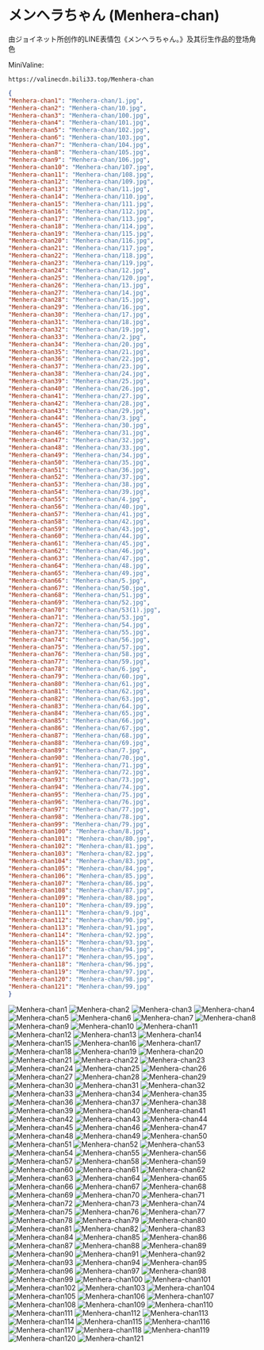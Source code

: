 # メンヘラちゃん (Menhera-chan)

由ジョイネット所创作的LINE表情包《メンヘラちゃん。》及其衍生作品的登场角色

MiniValine:

`https://valinecdn.bili33.top/Menhera-chan`

```json
{
"Menhera-chan1": "Menhera-chan/1.jpg",
"Menhera-chan2": "Menhera-chan/10.jpg",
"Menhera-chan3": "Menhera-chan/100.jpg",
"Menhera-chan4": "Menhera-chan/101.jpg",
"Menhera-chan5": "Menhera-chan/102.jpg",
"Menhera-chan6": "Menhera-chan/103.jpg",
"Menhera-chan7": "Menhera-chan/104.jpg",
"Menhera-chan8": "Menhera-chan/105.jpg",
"Menhera-chan9": "Menhera-chan/106.jpg",
"Menhera-chan10": "Menhera-chan/107.jpg",
"Menhera-chan11": "Menhera-chan/108.jpg",
"Menhera-chan12": "Menhera-chan/109.jpg",
"Menhera-chan13": "Menhera-chan/11.jpg",
"Menhera-chan14": "Menhera-chan/110.jpg",
"Menhera-chan15": "Menhera-chan/111.jpg",
"Menhera-chan16": "Menhera-chan/112.jpg",
"Menhera-chan17": "Menhera-chan/113.jpg",
"Menhera-chan18": "Menhera-chan/114.jpg",
"Menhera-chan19": "Menhera-chan/115.jpg",
"Menhera-chan20": "Menhera-chan/116.jpg",
"Menhera-chan21": "Menhera-chan/117.jpg",
"Menhera-chan22": "Menhera-chan/118.jpg",
"Menhera-chan23": "Menhera-chan/119.jpg",
"Menhera-chan24": "Menhera-chan/12.jpg",
"Menhera-chan25": "Menhera-chan/120.jpg",
"Menhera-chan26": "Menhera-chan/13.jpg",
"Menhera-chan27": "Menhera-chan/14.jpg",
"Menhera-chan28": "Menhera-chan/15.jpg",
"Menhera-chan29": "Menhera-chan/16.jpg",
"Menhera-chan30": "Menhera-chan/17.jpg",
"Menhera-chan31": "Menhera-chan/18.jpg",
"Menhera-chan32": "Menhera-chan/19.jpg",
"Menhera-chan33": "Menhera-chan/2.jpg",
"Menhera-chan34": "Menhera-chan/20.jpg",
"Menhera-chan35": "Menhera-chan/21.jpg",
"Menhera-chan36": "Menhera-chan/22.jpg",
"Menhera-chan37": "Menhera-chan/23.jpg",
"Menhera-chan38": "Menhera-chan/24.jpg",
"Menhera-chan39": "Menhera-chan/25.jpg",
"Menhera-chan40": "Menhera-chan/26.jpg",
"Menhera-chan41": "Menhera-chan/27.jpg",
"Menhera-chan42": "Menhera-chan/28.jpg",
"Menhera-chan43": "Menhera-chan/29.jpg",
"Menhera-chan44": "Menhera-chan/3.jpg",
"Menhera-chan45": "Menhera-chan/30.jpg",
"Menhera-chan46": "Menhera-chan/31.jpg",
"Menhera-chan47": "Menhera-chan/32.jpg",
"Menhera-chan48": "Menhera-chan/33.jpg",
"Menhera-chan49": "Menhera-chan/34.jpg",
"Menhera-chan50": "Menhera-chan/35.jpg",
"Menhera-chan51": "Menhera-chan/36.jpg",
"Menhera-chan52": "Menhera-chan/37.jpg",
"Menhera-chan53": "Menhera-chan/38.jpg",
"Menhera-chan54": "Menhera-chan/39.jpg",
"Menhera-chan55": "Menhera-chan/4.jpg",
"Menhera-chan56": "Menhera-chan/40.jpg",
"Menhera-chan57": "Menhera-chan/41.jpg",
"Menhera-chan58": "Menhera-chan/42.jpg",
"Menhera-chan59": "Menhera-chan/43.jpg",
"Menhera-chan60": "Menhera-chan/44.jpg",
"Menhera-chan61": "Menhera-chan/45.jpg",
"Menhera-chan62": "Menhera-chan/46.jpg",
"Menhera-chan63": "Menhera-chan/47.jpg",
"Menhera-chan64": "Menhera-chan/48.jpg",
"Menhera-chan65": "Menhera-chan/49.jpg",
"Menhera-chan66": "Menhera-chan/5.jpg",
"Menhera-chan67": "Menhera-chan/50.jpg",
"Menhera-chan68": "Menhera-chan/51.jpg",
"Menhera-chan69": "Menhera-chan/52.jpg",
"Menhera-chan70": "Menhera-chan/53(1).jpg",
"Menhera-chan71": "Menhera-chan/53.jpg",
"Menhera-chan72": "Menhera-chan/54.jpg",
"Menhera-chan73": "Menhera-chan/55.jpg",
"Menhera-chan74": "Menhera-chan/56.jpg",
"Menhera-chan75": "Menhera-chan/57.jpg",
"Menhera-chan76": "Menhera-chan/58.jpg",
"Menhera-chan77": "Menhera-chan/59.jpg",
"Menhera-chan78": "Menhera-chan/6.jpg",
"Menhera-chan79": "Menhera-chan/60.jpg",
"Menhera-chan80": "Menhera-chan/61.jpg",
"Menhera-chan81": "Menhera-chan/62.jpg",
"Menhera-chan82": "Menhera-chan/63.jpg",
"Menhera-chan83": "Menhera-chan/64.jpg",
"Menhera-chan84": "Menhera-chan/65.jpg",
"Menhera-chan85": "Menhera-chan/66.jpg",
"Menhera-chan86": "Menhera-chan/67.jpg",
"Menhera-chan87": "Menhera-chan/68.jpg",
"Menhera-chan88": "Menhera-chan/69.jpg",
"Menhera-chan89": "Menhera-chan/7.jpg",
"Menhera-chan90": "Menhera-chan/70.jpg",
"Menhera-chan91": "Menhera-chan/71.jpg",
"Menhera-chan92": "Menhera-chan/72.jpg",
"Menhera-chan93": "Menhera-chan/73.jpg",
"Menhera-chan94": "Menhera-chan/74.jpg",
"Menhera-chan95": "Menhera-chan/75.jpg",
"Menhera-chan96": "Menhera-chan/76.jpg",
"Menhera-chan97": "Menhera-chan/77.jpg",
"Menhera-chan98": "Menhera-chan/78.jpg",
"Menhera-chan99": "Menhera-chan/79.jpg",
"Menhera-chan100": "Menhera-chan/8.jpg",
"Menhera-chan101": "Menhera-chan/80.jpg",
"Menhera-chan102": "Menhera-chan/81.jpg",
"Menhera-chan103": "Menhera-chan/82.jpg",
"Menhera-chan104": "Menhera-chan/83.jpg",
"Menhera-chan105": "Menhera-chan/84.jpg",
"Menhera-chan106": "Menhera-chan/85.jpg",
"Menhera-chan107": "Menhera-chan/86.jpg",
"Menhera-chan108": "Menhera-chan/87.jpg",
"Menhera-chan109": "Menhera-chan/88.jpg",
"Menhera-chan110": "Menhera-chan/89.jpg",
"Menhera-chan111": "Menhera-chan/9.jpg",
"Menhera-chan112": "Menhera-chan/90.jpg",
"Menhera-chan113": "Menhera-chan/91.jpg",
"Menhera-chan114": "Menhera-chan/92.jpg",
"Menhera-chan115": "Menhera-chan/93.jpg",
"Menhera-chan116": "Menhera-chan/94.jpg",
"Menhera-chan117": "Menhera-chan/95.jpg",
"Menhera-chan118": "Menhera-chan/96.jpg",
"Menhera-chan119": "Menhera-chan/97.jpg",
"Menhera-chan120": "Menhera-chan/98.jpg",
"Menhera-chan121": "Menhera-chan/99.jpg"
}
```

![Menhera-chan1](https://valinecdn.bili33.top/Menhera-chan/1.jpg)
![Menhera-chan2](https://valinecdn.bili33.top/Menhera-chan/10.jpg)
![Menhera-chan3](https://valinecdn.bili33.top/Menhera-chan/100.jpg)
![Menhera-chan4](https://valinecdn.bili33.top/Menhera-chan/101.jpg)
![Menhera-chan5](https://valinecdn.bili33.top/Menhera-chan/102.jpg)
![Menhera-chan6](https://valinecdn.bili33.top/Menhera-chan/103.jpg)
![Menhera-chan7](https://valinecdn.bili33.top/Menhera-chan/104.jpg)
![Menhera-chan8](https://valinecdn.bili33.top/Menhera-chan/105.jpg)
![Menhera-chan9](https://valinecdn.bili33.top/Menhera-chan/106.jpg)
![Menhera-chan10](https://valinecdn.bili33.top/Menhera-chan/107.jpg)
![Menhera-chan11](https://valinecdn.bili33.top/Menhera-chan/108.jpg)
![Menhera-chan12](https://valinecdn.bili33.top/Menhera-chan/109.jpg)
![Menhera-chan13](https://valinecdn.bili33.top/Menhera-chan/11.jpg)
![Menhera-chan14](https://valinecdn.bili33.top/Menhera-chan/110.jpg)
![Menhera-chan15](https://valinecdn.bili33.top/Menhera-chan/111.jpg)
![Menhera-chan16](https://valinecdn.bili33.top/Menhera-chan/112.jpg)
![Menhera-chan17](https://valinecdn.bili33.top/Menhera-chan/113.jpg)
![Menhera-chan18](https://valinecdn.bili33.top/Menhera-chan/114.jpg)
![Menhera-chan19](https://valinecdn.bili33.top/Menhera-chan/115.jpg)
![Menhera-chan20](https://valinecdn.bili33.top/Menhera-chan/116.jpg)
![Menhera-chan21](https://valinecdn.bili33.top/Menhera-chan/117.jpg)
![Menhera-chan22](https://valinecdn.bili33.top/Menhera-chan/118.jpg)
![Menhera-chan23](https://valinecdn.bili33.top/Menhera-chan/119.jpg)
![Menhera-chan24](https://valinecdn.bili33.top/Menhera-chan/12.jpg)
![Menhera-chan25](https://valinecdn.bili33.top/Menhera-chan/120.jpg)
![Menhera-chan26](https://valinecdn.bili33.top/Menhera-chan/13.jpg)
![Menhera-chan27](https://valinecdn.bili33.top/Menhera-chan/14.jpg)
![Menhera-chan28](https://valinecdn.bili33.top/Menhera-chan/15.jpg)
![Menhera-chan29](https://valinecdn.bili33.top/Menhera-chan/16.jpg)
![Menhera-chan30](https://valinecdn.bili33.top/Menhera-chan/17.jpg)
![Menhera-chan31](https://valinecdn.bili33.top/Menhera-chan/18.jpg)
![Menhera-chan32](https://valinecdn.bili33.top/Menhera-chan/19.jpg)
![Menhera-chan33](https://valinecdn.bili33.top/Menhera-chan/2.jpg)
![Menhera-chan34](https://valinecdn.bili33.top/Menhera-chan/20.jpg)
![Menhera-chan35](https://valinecdn.bili33.top/Menhera-chan/21.jpg)
![Menhera-chan36](https://valinecdn.bili33.top/Menhera-chan/22.jpg)
![Menhera-chan37](https://valinecdn.bili33.top/Menhera-chan/23.jpg)
![Menhera-chan38](https://valinecdn.bili33.top/Menhera-chan/24.jpg)
![Menhera-chan39](https://valinecdn.bili33.top/Menhera-chan/25.jpg)
![Menhera-chan40](https://valinecdn.bili33.top/Menhera-chan/26.jpg)
![Menhera-chan41](https://valinecdn.bili33.top/Menhera-chan/27.jpg)
![Menhera-chan42](https://valinecdn.bili33.top/Menhera-chan/28.jpg)
![Menhera-chan43](https://valinecdn.bili33.top/Menhera-chan/29.jpg)
![Menhera-chan44](https://valinecdn.bili33.top/Menhera-chan/3.jpg)
![Menhera-chan45](https://valinecdn.bili33.top/Menhera-chan/30.jpg)
![Menhera-chan46](https://valinecdn.bili33.top/Menhera-chan/31.jpg)
![Menhera-chan47](https://valinecdn.bili33.top/Menhera-chan/32.jpg)
![Menhera-chan48](https://valinecdn.bili33.top/Menhera-chan/33.jpg)
![Menhera-chan49](https://valinecdn.bili33.top/Menhera-chan/34.jpg)
![Menhera-chan50](https://valinecdn.bili33.top/Menhera-chan/35.jpg)
![Menhera-chan51](https://valinecdn.bili33.top/Menhera-chan/36.jpg)
![Menhera-chan52](https://valinecdn.bili33.top/Menhera-chan/37.jpg)
![Menhera-chan53](https://valinecdn.bili33.top/Menhera-chan/38.jpg)
![Menhera-chan54](https://valinecdn.bili33.top/Menhera-chan/39.jpg)
![Menhera-chan55](https://valinecdn.bili33.top/Menhera-chan/4.jpg)
![Menhera-chan56](https://valinecdn.bili33.top/Menhera-chan/40.jpg)
![Menhera-chan57](https://valinecdn.bili33.top/Menhera-chan/41.jpg)
![Menhera-chan58](https://valinecdn.bili33.top/Menhera-chan/42.jpg)
![Menhera-chan59](https://valinecdn.bili33.top/Menhera-chan/43.jpg)
![Menhera-chan60](https://valinecdn.bili33.top/Menhera-chan/44.jpg)
![Menhera-chan61](https://valinecdn.bili33.top/Menhera-chan/45.jpg)
![Menhera-chan62](https://valinecdn.bili33.top/Menhera-chan/46.jpg)
![Menhera-chan63](https://valinecdn.bili33.top/Menhera-chan/47.jpg)
![Menhera-chan64](https://valinecdn.bili33.top/Menhera-chan/48.jpg)
![Menhera-chan65](https://valinecdn.bili33.top/Menhera-chan/49.jpg)
![Menhera-chan66](https://valinecdn.bili33.top/Menhera-chan/5.jpg)
![Menhera-chan67](https://valinecdn.bili33.top/Menhera-chan/50.jpg)
![Menhera-chan68](https://valinecdn.bili33.top/Menhera-chan/51.jpg)
![Menhera-chan69](https://valinecdn.bili33.top/Menhera-chan/52.jpg)
![Menhera-chan70](https://valinecdn.bili33.top/Menhera-chan/53(1).jpg)
![Menhera-chan71](https://valinecdn.bili33.top/Menhera-chan/53.jpg)
![Menhera-chan72](https://valinecdn.bili33.top/Menhera-chan/54.jpg)
![Menhera-chan73](https://valinecdn.bili33.top/Menhera-chan/55.jpg)
![Menhera-chan74](https://valinecdn.bili33.top/Menhera-chan/56.jpg)
![Menhera-chan75](https://valinecdn.bili33.top/Menhera-chan/57.jpg)
![Menhera-chan76](https://valinecdn.bili33.top/Menhera-chan/58.jpg)
![Menhera-chan77](https://valinecdn.bili33.top/Menhera-chan/59.jpg)
![Menhera-chan78](https://valinecdn.bili33.top/Menhera-chan/6.jpg)
![Menhera-chan79](https://valinecdn.bili33.top/Menhera-chan/60.jpg)
![Menhera-chan80](https://valinecdn.bili33.top/Menhera-chan/61.jpg)
![Menhera-chan81](https://valinecdn.bili33.top/Menhera-chan/62.jpg)
![Menhera-chan82](https://valinecdn.bili33.top/Menhera-chan/63.jpg)
![Menhera-chan83](https://valinecdn.bili33.top/Menhera-chan/64.jpg)
![Menhera-chan84](https://valinecdn.bili33.top/Menhera-chan/65.jpg)
![Menhera-chan85](https://valinecdn.bili33.top/Menhera-chan/66.jpg)
![Menhera-chan86](https://valinecdn.bili33.top/Menhera-chan/67.jpg)
![Menhera-chan87](https://valinecdn.bili33.top/Menhera-chan/68.jpg)
![Menhera-chan88](https://valinecdn.bili33.top/Menhera-chan/69.jpg)
![Menhera-chan89](https://valinecdn.bili33.top/Menhera-chan/7.jpg)
![Menhera-chan90](https://valinecdn.bili33.top/Menhera-chan/70.jpg)
![Menhera-chan91](https://valinecdn.bili33.top/Menhera-chan/71.jpg)
![Menhera-chan92](https://valinecdn.bili33.top/Menhera-chan/72.jpg)
![Menhera-chan93](https://valinecdn.bili33.top/Menhera-chan/73.jpg)
![Menhera-chan94](https://valinecdn.bili33.top/Menhera-chan/74.jpg)
![Menhera-chan95](https://valinecdn.bili33.top/Menhera-chan/75.jpg)
![Menhera-chan96](https://valinecdn.bili33.top/Menhera-chan/76.jpg)
![Menhera-chan97](https://valinecdn.bili33.top/Menhera-chan/77.jpg)
![Menhera-chan98](https://valinecdn.bili33.top/Menhera-chan/78.jpg)
![Menhera-chan99](https://valinecdn.bili33.top/Menhera-chan/79.jpg)
![Menhera-chan100](https://valinecdn.bili33.top/Menhera-chan/8.jpg)
![Menhera-chan101](https://valinecdn.bili33.top/Menhera-chan/80.jpg)
![Menhera-chan102](https://valinecdn.bili33.top/Menhera-chan/81.jpg)
![Menhera-chan103](https://valinecdn.bili33.top/Menhera-chan/82.jpg)
![Menhera-chan104](https://valinecdn.bili33.top/Menhera-chan/83.jpg)
![Menhera-chan105](https://valinecdn.bili33.top/Menhera-chan/84.jpg)
![Menhera-chan106](https://valinecdn.bili33.top/Menhera-chan/85.jpg)
![Menhera-chan107](https://valinecdn.bili33.top/Menhera-chan/86.jpg)
![Menhera-chan108](https://valinecdn.bili33.top/Menhera-chan/87.jpg)
![Menhera-chan109](https://valinecdn.bili33.top/Menhera-chan/88.jpg)
![Menhera-chan110](https://valinecdn.bili33.top/Menhera-chan/89.jpg)
![Menhera-chan111](https://valinecdn.bili33.top/Menhera-chan/9.jpg)
![Menhera-chan112](https://valinecdn.bili33.top/Menhera-chan/90.jpg)
![Menhera-chan113](https://valinecdn.bili33.top/Menhera-chan/91.jpg)
![Menhera-chan114](https://valinecdn.bili33.top/Menhera-chan/92.jpg)
![Menhera-chan115](https://valinecdn.bili33.top/Menhera-chan/93.jpg)
![Menhera-chan116](https://valinecdn.bili33.top/Menhera-chan/94.jpg)
![Menhera-chan117](https://valinecdn.bili33.top/Menhera-chan/95.jpg)
![Menhera-chan118](https://valinecdn.bili33.top/Menhera-chan/96.jpg)
![Menhera-chan119](https://valinecdn.bili33.top/Menhera-chan/97.jpg)
![Menhera-chan120](https://valinecdn.bili33.top/Menhera-chan/98.jpg)
![Menhera-chan121](https://valinecdn.bili33.top/Menhera-chan/99.jpg)